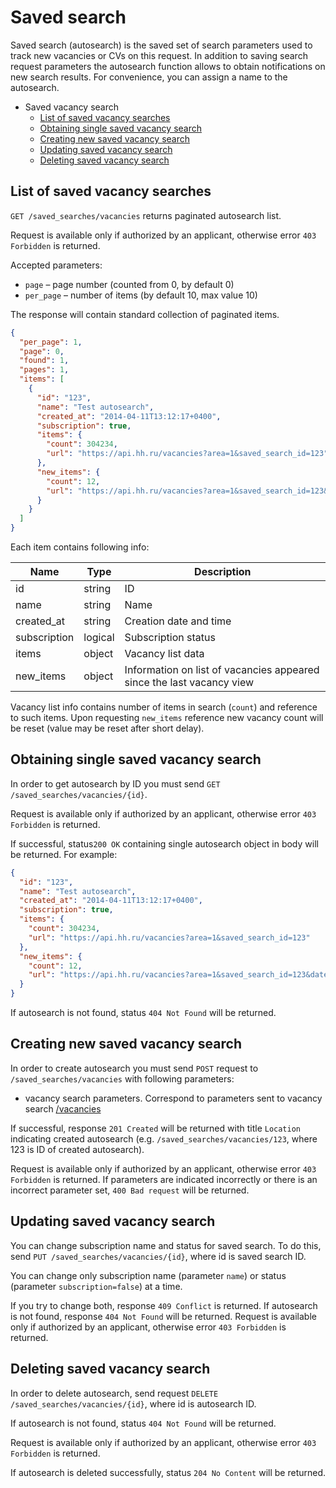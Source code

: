 # Saved search

Saved search (autosearch) is the saved set of search parameters used
to track new vacancies or CVs on this request.
In addition to saving search request parameters the autosearch function allows to
obtain notifications on new search results. For convenience, you can assign a name to
the autosearch.

* Saved vacancy search
  * [List of saved vacancy searches](#vacancies-saved-search-list)
  * [Obtaining single saved vacancy search](#vacancies-saved-search-item)
  * [Creating new saved vacancy search](#vacancies-saved-search-create)
  * [Updating saved vacancy search](#vacancies-saved-search-update)
  * [Deleting saved vacancy search](#vacancies-saved-search-delete)


<a name="vacancies-saved-search-list"></a>
## List of saved vacancy searches

`GET /saved_searches/vacancies` returns paginated autosearch list.

Request is available only if authorized by an applicant, otherwise error
`403 Forbidden` is returned.

Accepted parameters:

* `page` – page number (counted from 0, by default 0)
* `per_page` – number of items (by default 10,
  max value 10)


The response will contain standard collection of paginated items.


```json
{
  "per_page": 1,
  "page": 0,
  "found": 1,
  "pages": 1,
  "items": [
    {
      "id": "123",
      "name": "Test autosearch",
      "created_at": "2014-04-11T13:12:17+0400",
      "subscription": true,
      "items": {
        "count": 304234,
        "url": "https://api.hh.ru/vacancies?area=1&saved_search_id=123"
      },
      "new_items": {
        "count": 12,
        "url": "https://api.hh.ru/vacancies?area=1&saved_search_id=123&date_from=2014-01-11T13%3A12%3A17%2B0400"
      }
    }
  ]
}
```

Each item contains following info:

 Name | Type | Description
---- | --- | ---
 id  | string | ID
 name | string | Name
 created_at | string | Creation date and time
 subscription | logical | Subscription status
 items | object | Vacancy list data
 new_items | object | Information on list of vacancies appeared since the last vacancy view

Vacancy list info contains number of items in search (`count`) and
reference to such items. Upon requesting `new_items` reference
new vacancy count will be reset (value may be reset after short
delay).


<a name="vacancies-saved-search-item"></a>
## Obtaining single saved vacancy search

In order to get autosearch by ID you must send
`GET /saved_searches/vacancies/{id}`.

Request is available only if authorized by an applicant, otherwise error
`403 Forbidden` is returned.

If successful, status`200 OK` containing single autosearch object in body
will be returned. For example:

```json
{
  "id": "123",
  "name": "Test autosearch",
  "created_at": "2014-04-11T13:12:17+0400",
  "subscription": true,
  "items": {
    "count": 304234,
    "url": "https://api.hh.ru/vacancies?area=1&saved_search_id=123"
  },
  "new_items": {
    "count": 12,
    "url": "https://api.hh.ru/vacancies?area=1&saved_search_id=123&date_from=2014-01-11T13%3A12%3A17%2B0400"
  }
}
```

If autosearch is not found, status `404 Not Found` will be returned.


<a name="vacancies-saved-search-create"></a>
## Creating new saved vacancy search

In order to create autosearch you must send `POST` request to
`/saved_searches/vacancies` with following parameters:

* vacancy search parameters. Correspond to parameters
  sent to vacancy search [/vacancies](vacancies.md#search)

If successful, response `201 Created` will be returned with title
`Location` indicating created autosearch (e.g.
`/saved_searches/vacancies/123`, where 123 is ID of created autosearch).

Request is available only if authorized by an applicant, otherwise error
`403 Forbidden` is returned. If parameters are indicated incorrectly or
there is an incorrect parameter set, `400 Bad request` will be returned.


<a name="vacancies-saved-search-update"></a>
## Updating saved vacancy search

You can change subscription name and status for saved search. To do this,
send `PUT /saved_searches/vacancies/{id}`, where id is
saved search ID.

You can change only subscription name (parameter `name`) or status
(parameter `subscription=false`) at a time.

If you try to change both, response `409 Conflict` is returned.
If autosearch is not found, response `404 Not Found` will be returned.
Request is available only if authorized by an applicant, otherwise error
`403 Forbidden` is returned.


<a name="vacancies-saved-search-delete"></a>
## Deleting saved vacancy search

In order to delete autosearch, send request
`DELETE /saved_searches/vacancies/{id}`, where id is autosearch ID.

If autosearch is not found, status `404 Not Found` will be returned.

Request is available only if authorized by an applicant, otherwise error
`403 Forbidden` is returned.

If autosearch is deleted successfully, status `204 No Content` will be returned.
